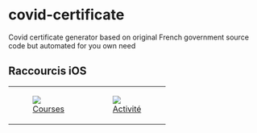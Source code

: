 # covid-certificate

Covid certificate generator based on original French government source code but automated for you own need

## Raccourcis iOS

<table>
    <tr>
        <td>
            <a href="https://www.icloud.com/shortcuts/2dbfef97eb544e6f8d60c3afe10ff918">
                <figure class="image">
                    <img src="https://raw.githubusercontent.com/Faylixe/covidcert/main/docs/images/shopping.png"><br>
                    <figcaption>Courses</figcaption>
                </figure>
            </a>
        </td>
        <td>
            <a href="https://www.icloud.com/shortcuts/d52f0aead99542e9a80b439c78e9a652">
                <figure class="image">
                    <img src="https://raw.githubusercontent.com/Faylixe/covidcert/main/docs/images/activity.png"><br>
                    <figcaption>Activité</figcaption>
                </figure>
            </a>
        </td>
    </tr>
</table>

